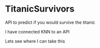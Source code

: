 # TitanicSurvivors
API to predict if you would survive the titanic

I have connected KNN to an API

Lets see where I can take this
